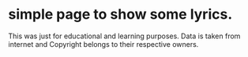 # simple page to show some lyrics.

This was just for educational and learning purposes.
Data is taken from internet and Copyright belongs to their respective owners.

